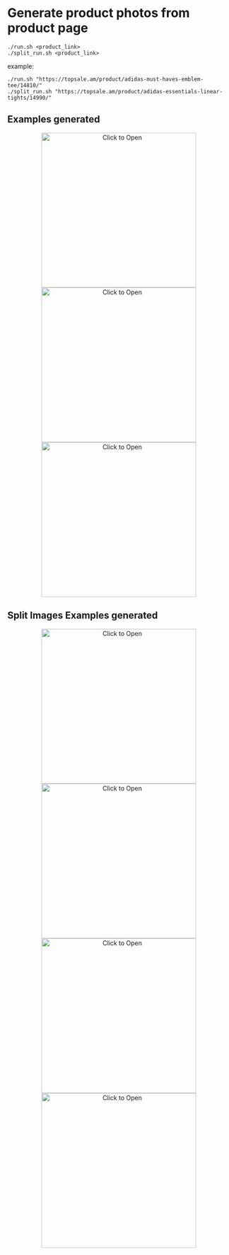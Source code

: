 # Generate product photos from product page

```shell script
./run.sh <product_link>
./split_run.sh <product_link>
```
example:
```shell script
./run.sh "https://topsale.am/product/adidas-must-haves-emblem-tee/14810/"
./split_run.sh "https://topsale.am/product/adidas-essentials-linear-tights/14990/"
```

## Examples generated
<p align="center">
  <img src="examples/standard/846e6ff61e4a9a558f7eMust_Haves_Emblem_Tee_White_ED7272_21_model.png" height="350" width="350" title="Click to Open">
  <img src="examples/standard/bf8662ce483d96871fb4Untitled-1.png" height="350" width="350" title="Click to Open">
  <img src="examples/standard/106368865_2384585271841445_6638484179430715958_n.png" height="350" width="350" title="Click to Open">
</p>

## Split Images Examples generated
<p align="center">
  <img src="examples/split_image/9b9f3dbc4006e8350a9cUntitled-1.png" height="350" width="350" title="Click to Open">
  <img src="examples/split_image/89b68cf09b3851fbc731jdsijs.png" height="350" width="350" title="Click to Open">
  <img src="examples/split_image/3385f05229575dbad629asjkhdhsa.png" height="350" width="350" title="Click to Open">
  <img src="examples/split_image/c464fd10360ada381b76hjvhjvghj.png" height="350" width="350" title="Click to Open">
</p>
